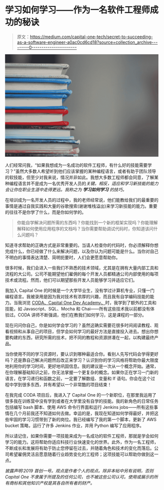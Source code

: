 # 学习如何学习——作为一名软件工程师成功的秘诀

> 原文：<https://medium.com/capital-one-tech/secret-to-succeeding-as-a-software-engineer-a0ac0cd6cd18?source=collection_archive---------0----------------------->

![](img/ec267969430eba1bf3f67d753f366b8f.png)

人们经常问我，“如果我想成为一名成功的软件工程师，有什么好的技能需要学习？”虽然大多数人希望听到他们应该掌握的某种编程语言，或者有助于团队领导的软技能，但至少对我来说，情况并非如此。我想大多数工程师都会同意，了解某种编程语言并不是成为一名优秀开发人员的*关键。相反，适应和学习新技能的能力会让你在职业生涯中走得更远。我称之为 ***学习如何学习*** 的技巧。*

在培训成为一名开发人员的过程中，我的老师经常说，他们能教给我们的最重要的事情是通过自我实践和大量的谷歌搜索(谢谢堆栈溢出)来学习新技能的能力。重要的往往不是你学了什么，而是你如何学的。

> 你能自学解决问题所需的东西吗？你能找到一个新的框架实现吗？你能理解解释如何使用应用程序的文档吗？当你需要帮助调试代码时，你知道该问什么问题吗？

知道寻求帮助的正确方式是非常重要的。当请人检查你的代码时，你必须解释你想完成什么，你已经做了什么来解决问题，以及你认为问题可能是什么。当你对自己不明白的事情表达清楚、简明扼要时，人们会更愿意帮助你。

很多时候，我们会进入一些我们不熟悉的技术领域，尤其是在拥有大量内部工具和流程的大公司。公司不能期望他们雇佣的每个开发人员都精通公司内部使用的每项技术或流程。然而，他们可以期望那些开发人员能够学习并适应它们。

我加入 Capital One 的时候是一个大学毕业生，没有学过计算机专业，只懂一门编程语言。我被录用是因为我对技术有浓厚的兴趣，而且我有自学编码技能的能力。当我浏览 [CODA、Capital One Dev Academy、](https://campus.capitalone.com/coda-program/)时，我学到了额外的工具和技能，如 Javascript、SQL、Mocha 和 Chai——所有这些技术我以前都没有体验过。CODA 讲师不断强调，他们在教我们如何学习，这是课程的一部分。

现在问问你自己，你是如何学会学习的？虽然这确实需要花很多时间阅读教程、观看视频和从事自己的项目，但学会如何学习的最好方法是直接投入进去。想出你想要构建的东西，研究所需的技术，把不同的教程和资源拼凑在一起，以构建最终产品。

当你使用不同的学习资源时，要认识到哪种最适合你。看别人先写代码会学得更好吗？还是靠自己解决问题然后改正来学习？认识到你的学习风格将帮助你最大限度地利用你的学习时间，更好地巩固信息。我的建议是一次从一个概念开始。通常，在你理解基础知识之前，你无法掌握一个更复杂的概念。如果你正在学习一门新的语言，在学习递归和函数之前，一定要了解数组、变量和 If 语句。你会在这个过程中学到很多东西，并有希望以一个非常酷的项目结束！

在我完成 CODA 项目后，我进入了 Capital One 的一个新职位，在那里我运用了很多我在训练营中没有学到或者在大学里没有自学的技能。我的新角色的日常任务包括编写 bash 脚本、使用 AWS 命令行界面和运行 Jenkins jobs——所有这些事情在几个月前我还不知道如何去做。幸运的是，我现在知道如何学得最好，并把这些牢固的学习习惯带到了新的岗位。我已经编写了我的第一个脚本，更新了 AWS bucket 策略，运行了许多 Jenkins 作业，并用 Python 编写了应用程序。

所以请记住，如果你需要一项技能来成为一名成功的软件工程师，那就是学会如何学习的能力。这将帮助你适应科技行业快速变化的世界。此外，作为一名工程师，不断成长和发展将有助于防止您停留在过去，并随着角色和技术的变化而落后。公司希望雇佣灵活且愿意随着行业趋势变化的工程师；这项技能可以帮助你做到这一点。

*披露声明:2019 首创一号。观点是作者个人的观点。除非本帖中另有说明，否则 Capital One 不隶属于所提及的任何公司，也不被这些公司认可。使用或展示的所有商标和其他知识产权是其各自所有者的财产。*